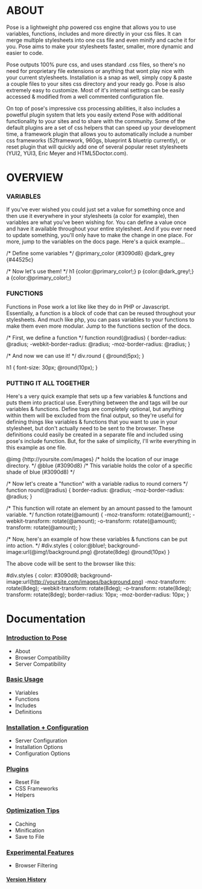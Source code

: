 # ABOUT
Pose is a lightweight php powered css engine that allows you to use variables, functions, includes and more directly in your css files. It can merge multiple stylesheets into one css file and even minify and cache it for you. Pose aims to make your stylesheets faster, smaller, more dynamic and easier to code.

Pose outputs 100% pure css, and uses standard .css files, so there's no need for proprietary file extensions or anything that wont play nice with your current stylesheets. Installation is a snap as well, simply copy & paste a couple files to your sites css directory and your ready go. Pose is also extremely easy to customize. Most of it's internal settings can be easily accessed & modified from a well commented configuration file.

On top of pose's impressive css processing abilities, it also includes a powetful plugin system that lets you easily extend Pose with additional functionality to your sites and to share with the community. Some of the default plugins are a set of css helpers that can speed up your development time, a framework plugin that allows you to automatically include a number css frameworks (52framework, 960gs, blueprint & bluetrip currently), or reset plugin that will quickly add one of several popular reset stylesheets (YUI2, YUI3, Eric Meyer and HTML5Doctor.com).

# OVERVIEW

### VARIABLES
If you've ever wished you could just set a value for something once and then use it everywhere in your stylesheets (a color for example), then variables are what you've been wishing for. You can define a value once and have it available throughout your entire stylesheet. And if you ever need to update something, you'll only have to make the change in one place. For more, jump to the variables on the docs page. Here's a quick example...

  /* Define some variables */
  @primary_color {#3090d8}
  @dark_grey {#44525c}
  
  /* Now let's use them! */
  h1 {color:@primary_color!;}
  p {color:@dark_grey!;}
  a {color:@primary_color!;}


### FUNCTIONS
Functions in Pose work a lot like like they do in PHP or Javascript. Essentially, a function is a block of code that can be reused throughout your stylesheets. And much like php, you can pass variables to your functions to make them even more modular. Jump to the functions section of the docs.

  /* First, we define a function */
  function round(@radius) {
    border-radius: @radius;
    -webkit-border-radius: @radius;
    -moz-border-radius: @radius;
  }
  
  /* And now we can use it! */
  div.round {
    @round(5px);
  }
  
  h1 {
    font-size: 30px;
    @round(10px);
  }


### PUTTING IT ALL TOGETHER
Here's a very quick example that sets up a few variables & functions and puts them into practical use. Everything between the <define> and </define> tags will be our variables & functions. Define tags are completely optional, but anything within them will be excluded from the final output, so they're useful for defining things like variables & functions that you want to use in your stylesheet, but don't actually need to be sent to the browser. These definitions could easily be created in a separate file and included using pose's include function. But, for the sake of simplicity, I'll write everything in this example as one file.

  <define>
  @img {http://yoursite.com/images}  /* holds the location of our image directory. */
  @blue {#3090d8} /* This variable holds the color of a specific shade of blue (#3090d8) */
  
  /* Now let's create a "function" with a variable radius to round corners */
  function round(@radius) {
    border-radius: @radius;
    -moz-border-radius: @radius;
  }
  
  /* This function will rotate an element by an amount passed to the !amount variable. */
  function rotate(@amount) {
    -moz-transform: rotate(@amount);
    -webkit-transform: rotate(@amount);
    -o-transform: rotate(@amount);
    transform: rotate(@amount);
  }
  <define>
  
  
  /* Now, here's an example of how these variables & functions can be put into action. */
  #div.styles {
    color:@blue!;
    background-image:url(@img!/background.png)
    @rotate(8deg)
    @round(10px)
  }


The above code will be sent to the browser like this:

  #div.styles {
    color: #3090d8;
    background-image:url(http://yoursite.com/images/background.png)
    -moz-transform: rotate(8deg);
    -webkit-transform: rotate(8deg);
    -o-transform: rotate(8deg);
    transform: rotate(8deg);
    border-radius: 10px;
    -moz-border-radius: 10px;
  }




# Documentation

### [Introduction to Pose](http://github.com/posecss/posecss/wiki/Introduction-to-Pose)
+  About
+  Browser Compatibility
+  Server Compatibility


### [Basic Usage](http://github.com/posecss/posecss/wiki/Basic-Usage)
+  Variables
+  Functions
+  Includes
+  Definitions


### [Installation + Configuration](http://github.com/posecss/posecss/wiki/Installation-and-Configuration)
+  Server Configuration
+  Installation Options
+  Configuration Options

### [Plugins](http://github.com/posecss/posecss/wiki/Plugins)
+  Reset File
+  CSS Frameworks
+  Helpers

### [Optimization Tips](http://github.com/posecss/posecss/wiki/Optimization-Tips)
+  Caching
+  Minification
+  Save to File

### [Experimental Features](http://github.com/posecss/posecss/wiki/Experimental-Features)
+  Browser Filtering


#### [Version History](http://github.com/posecss/posecss/wiki/Version-History)
